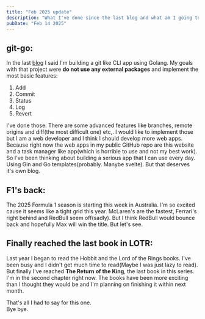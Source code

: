 ```yaml
---
title: "Feb 2025 update"
description: "What I've done since the last blog and what am I going to do next"
pubDate: "Feb 14 2025"
---
```

## git-go:
In the last [blog](https://balasurya.vercel.app/blog/im-free) I said I'm building a git like CLI app using Golang.
My goals with that project were **do not use any external packages** and implement the most basic features:
1. Add
2. Commit
3. Status
4. Log
5. Revert

I've done those. There are some advanced features like branches, remote origins and diff(the most difficult one) etc,.
I would like to implement those but I am a web developer and I think I should develop more web apps. Because right now
the web apps in my public GitHub repo are this website and a task manager like app(which is horrible to use and not my best work).
So I've been thinking about building a serious app that I can use every day. Using Gin and Go templates(probably. Manybe svelte).
But that deserves it's own blog.


## F1's back:
The 2025 Formula 1 season is starting this week in Australia. I'm so excited cause it seems like a tight grid this year.
McLaren's are the fastest, Ferrari's right behind and RedBull seem off(sadly). But I think RedBull would bounce back and
hopefully Max will win the title. But let's see.

## Finally reached the last book in LOTR:
Last year I began to read the Hobbit and the Lord of the Rings books. I've been busy and I didn't get much time to read(Maybe I was just lazy to read).
But finally I've reached **The Return of the King**, the last book in this series. I'm in the second chapter right now.
The books have been more exciting than I thought they would be and I'm planning on finishing it within next month.

That's all I had to say for this one.
\
Bye bye.
